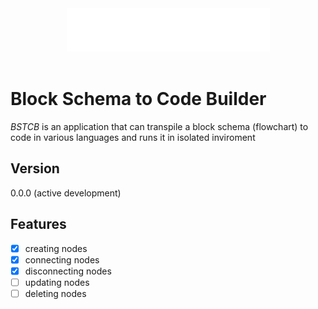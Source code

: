 <center>
<img alt="logo" src="/assets/logo.png"/>
</center>

<br/>

# Block Schema to Code Builder

*BSTCB* is an application that can transpile a block schema (flowchart) to code in various languages and runs it in isolated inviroment

## Version 

0.0.0 (active development)

## Features

- [x] creating nodes 
- [x] connecting nodes 
- [x] disconnecting nodes 
- [ ] updating nodes 
- [ ] deleting nodes 
